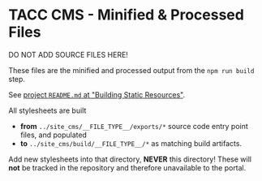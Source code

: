 # TACC CMS - Minified & Processed Files

DO NOT ADD SOURCE FILES HERE!

These files are the minified and processed output from the `npm run build` step.

See [project `README.md` at "Building Static Resources"](/README.md#Building%20Static%20Resources).

All stylesheets are built

- __from__ `../site_cms/__FILE_TYPE__/exports/*` source code entry point files, and populated
- __to__ `../site_cms/build/__FILE_TYPE__/*` as matching build artifacts.

Add new stylesheets into that directory, __NEVER__ this directory!
These will __not__ be tracked in the repository and therefore unavailable to the portal.
